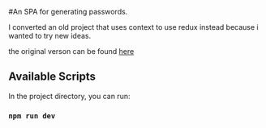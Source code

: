 #An SPA for generating passwords.

I converted an old project that uses context to use redux instead because i wanted to try new ideas.

the original verson can be found [here](https://github.com/tegakay/PasswordGenerator) 

## Available Scripts

In the project directory, you can run:

### `npm run dev`